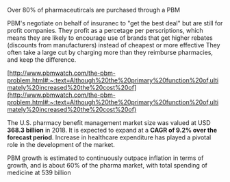 Over 80% of pharmaceutircals are purchased through a PBM

PBM's negotiate on behalf of insuranec to "get the best deal" but are still for profit companies. They profit as a percetage per perscriptions, which means they are likely to encourage use of brands that get higher rebates (discounts from manufacturers) instead of cheapest or more effective They often take a large cut by charging more than they reimburse pharmacies, and keep the difference.



[http://www.pbmwatch.com/the-pbm-problem.html#:~:text=Although%20the%20primary%20function%20of,ultimately%20increased%20the%20cost%20of](http://www.pbmwatch.com/the-pbm-problem.html#:~:text=Although%20the%20primary%20function%20of,ultimately%20increased%20the%20cost%20of)

The U.S. pharmacy benefit management market size was valued at USD **368.3 billion** in 2018. It is expected to expand at a **CAGR of 9.2% over the forecast period**. Increase in healthcare expenditure has played a pivotal role in the development of the market.

PBM growth is estimated to continuously outpace inflation in terms of growth, and is about 60% of the pharma market, with total spending of medicine at 539 billion